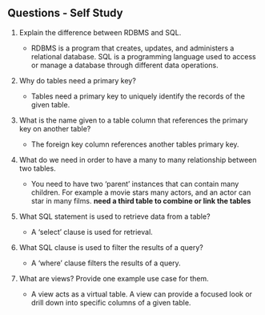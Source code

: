 ## Questions - Self Study
1. Explain the difference between RDBMS and SQL.
    * RDBMS is a program that creates, updates, and administers a relational database. SQL is a programming language used to access or manage a database through different data operations.

2. Why do tables need a primary key?
    * Tables need a primary key to uniquely identify the records of the given table.

3. What is the name given to a table column that references the primary key on another table?
    * The foreign key column references another tables primary key.

4. What do we need in order to have a many to many relationship between two tables.
    * You need to have two ‘parent’ instances that can contain many children. For example a movie stars many actors, and an actor can star in many films. **need a third table to combine or link the tables**

5. What SQL statement is used to retrieve data from a table?
    * A ‘select’ clause is used for retrieval.

6. What SQL clause is used to filter the results of a query?
    * A ‘where’ clause filters the results of a query.

7. What are views? Provide one example use case for them.
    * A view acts as a virtual table. A view can provide a focused look or drill down into specific columns of a given table.
